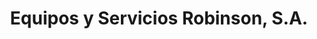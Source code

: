 ---
title: "Equipos y Servicios Robinson, S.A."
url: /david-sur/equipos-y-servicios-robinson-s-a/
shop: Allgemein
---
